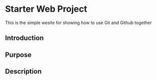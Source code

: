 # Starter Web Project 

This is the simple wesite for
showing how to use Git and Github together

## Introduction 

## Purpose

## Description
